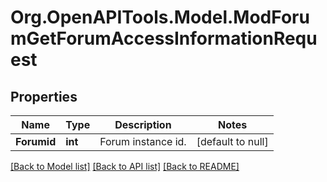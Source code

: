 # Org.OpenAPITools.Model.ModForumGetForumAccessInformationRequest

## Properties

Name | Type | Description | Notes
------------ | ------------- | ------------- | -------------
**Forumid** | **int** | Forum instance id. | [default to null]

[[Back to Model list]](../README.md#documentation-for-models) [[Back to API list]](../README.md#documentation-for-api-endpoints) [[Back to README]](../README.md)

